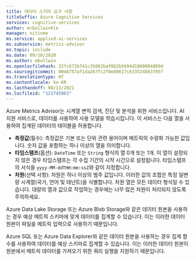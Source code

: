 ```yaml
---
title: 데이터 스키마 요구 사항
titleSuffix: Azure Cognitive Services
services: cognitive-services
author: mrbullwinkle
manager: nitinme
ms.service: applied-ai-services
ms.subservice: metrics-advisor
ms.topic: include
ms.date: 09/10/2020
ms.author: mbullwin
ms.openlocfilehash: 32fc672bf41c35881baf082b5694d1800084889d
ms.sourcegitcommit: 0046757af1da267fc2f0e88617c633524883795f
ms.translationtype: HT
ms.contentlocale: ko-KR
ms.lasthandoff: 08/13/2021
ms.locfileid: "121745963"
---
```

Azure Metrics Advisor는 시계열 변칙 검색, 진단 및 분석을 위한 서비스입니다. AI 지원 서비스로, 데이터를 사용하여 사용 모델을 학습시킵니다. 이 서비스는 다음 열을 사용하여 집계된 데이터의 테이블을 허용합니다.

* **측정값**(필수): 측정값은 기본 또는 단위 관련 용어이며 메트릭의 수량화 가능한 값입니다. 숫자 값을 포함하는 하나 이상의 열을 의미합니다.
* **타임스탬프**(옵션): `DateTime` 또는 `String` 형식의 열 0개 또는 1개. 이 열이 설정되지 않은 경우 타임스탬프는 각 수집 기간의 시작 시간으로 설정됩니다. 타임스탬프의 서식을 `yyyy-MM-ddTHH:mm:ssZ`와 같이 지정합니다. 
* **차원**(선택 사항): 차원은 하나 이상의 범주 값입니다. 이러한 값의 조합은 특정 일변량 시계열(국가, 언어 및 테넌트)을 식별합니다. 차원 열은 모든 데이터 형식일 수 있습니다. 대량의 열과 값으로 작업하는 경우에는 너무 많은 차원이 처리되지 않도록 주의하세요.

Azure Data Lake Storage 또는 Azure Blob Storage와 같은 데이터 원본을 사용하는 경우 예상 메트릭 스키마에 맞게 데이터를 집계할 수 있습니다. 이는 이러한 데이터 원본이 파일을 메트릭 입력으로 사용하기 때문입니다.

Azure SQL 또는 Azure Data Explorer와 같은 데이터 원본을 사용하는 경우 집계 함수를 사용하여 데이터를 예상 스키마로 집계할 수 있습니다. 이는 이러한 데이터 원본이 원본에서 메트릭 데이터를 가져오기 위한 쿼리 실행을 지원하기 때문입니다.

